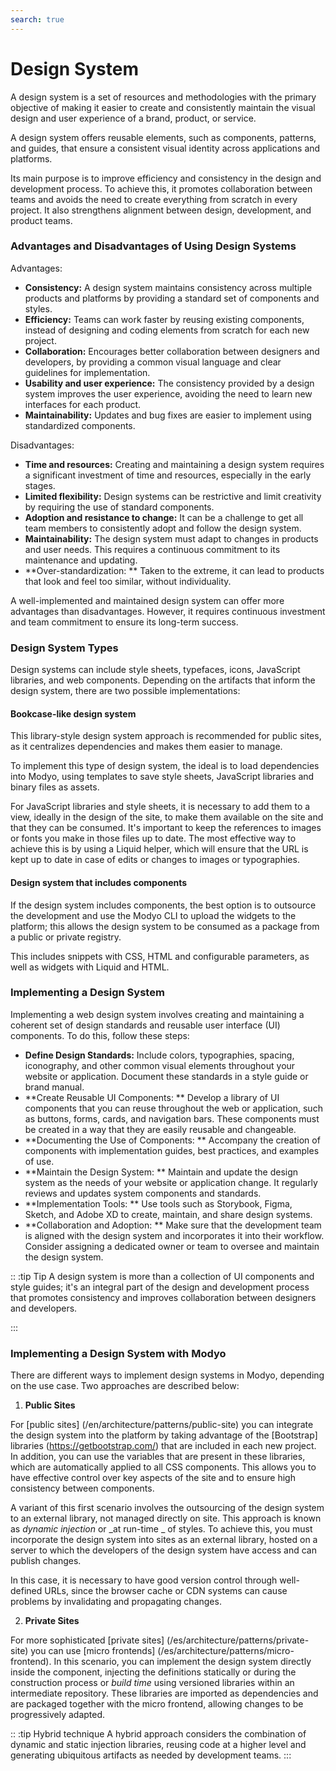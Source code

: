 ```yaml
---
search: true
---
```


# Design System

A design system is a set of resources and methodologies with the primary objective of making it easier to create and consistently maintain the visual design and user experience of a brand, product, or service.

A design system offers reusable elements, such as components, patterns, and guides, that ensure a consistent visual identity across applications and platforms.

Its main purpose is to improve efficiency and consistency in the design and development process. To achieve this, it promotes collaboration between teams and avoids the need to create everything from scratch in every project. It also strengthens alignment between design, development, and product teams.

### Advantages and Disadvantages of Using Design Systems

Advantages:

- **Consistency:** A design system maintains consistency across multiple products and platforms by providing a standard set of components and styles.
- **Efficiency:** Teams can work faster by reusing existing components, instead of designing and coding elements from scratch for each new project.
- **Collaboration:** Encourages better collaboration between designers and developers, by providing a common visual language and clear guidelines for implementation.
- **Usability and user experience:** The consistency provided by a design system improves the user experience, avoiding the need to learn new interfaces for each product.
- **Maintainability:** Updates and bug fixes are easier to implement using standardized components.

Disadvantages:

- **Time and resources:** Creating and maintaining a design system requires a significant investment of time and resources, especially in the early stages.
- **Limited flexibility:** Design systems can be restrictive and limit creativity by requiring the use of standard components.
- **Adoption and resistance to change:** It can be a challenge to get all team members to consistently adopt and follow the design system.
- **Maintainability:** The design system must adapt to changes in products and user needs. This requires a continuous commitment to its maintenance and updating.
- **Over-standardization: ** Taken to the extreme, it can lead to products that look and feel too similar, without individuality.

A well-implemented and maintained design system can offer more advantages than disadvantages. However, it requires continuous investment and team commitment to ensure its long-term success.

### Design System Types

Design systems can include style sheets, typefaces, icons, JavaScript libraries, and web components. Depending on the artifacts that inform the design system, there are two possible implementations:

#### Bookcase-like design system

This library-style design system approach is recommended for public sites, as it centralizes dependencies and makes them easier to manage.

To implement this type of design system, the ideal is to load dependencies into Modyo, using templates to save style sheets, JavaScript libraries and binary files as assets.

  For JavaScript libraries and style sheets, it is necessary to add them to a view, ideally in the design of the site, to make them available on the site and that they can be consumed. It's important to keep the references to images or fonts you make in those files up to date. The most effective way to achieve this is by using a Liquid helper, which will ensure that the URL is kept up to date in case of edits or changes to images or typographies.

#### Design system that includes components

If the design system includes components, the best option is to outsource the development and use the Modyo CLI to upload the widgets to the platform; this allows the design system to be consumed as a package from a public or private registry.

This includes snippets with CSS, HTML and configurable parameters, as well as widgets with Liquid and HTML.

### Implementing a Design System

Implementing a web design system involves creating and maintaining a coherent set of design standards and reusable user interface (UI) components. To do this, follow these steps:

- **Define Design Standards:** Include colors, typographies, spacing, iconography, and other common visual elements throughout your website or application. Document these standards in a style guide or brand manual.
- **Create Reusable UI Components: ** Develop a library of UI components that you can reuse throughout the web or application, such as buttons, forms, cards, and navigation bars. These components must be created in a way that they are easily reusable and changeable.
- **Documenting the Use of Components: ** Accompany the creation of components with implementation guides, best practices, and examples of use.
- **Maintain the Design System: ** Maintain and update the design system as the needs of your website or application change. It regularly reviews and updates system components and standards.
- **Implementation Tools: ** Use tools such as Storybook, Figma, Sketch, and Adobe XD to create, maintain, and share design systems.
- **Collaboration and Adoption: ** Make sure that the development team is aligned with the design system and incorporates it into their workflow. Consider assigning a dedicated owner or team to oversee and maintain the design system.

:: :tip Tip
A design system is more than a collection of UI components and style guides; it's an integral part of the design and development process that promotes consistency and improves collaboration between designers and developers.

:::

### Implementing a Design System with Modyo

There are different ways to implement design systems in Modyo, depending on the use case. Two approaches are described below:

1. **Public Sites**

For [public sites] (/en/architecture/patterns/public-site) you can integrate the design system into the platform by taking advantage of the [Bootstrap] libraries (https://getbootstrap.com/) that are included in each new project. In addition, you can use the variables that are present in these libraries, which are automatically applied to all CSS components. This allows you to have effective control over key aspects of the site and to ensure high consistency between components.

A variant of this first scenario involves the outsourcing of the design system to an external library, not managed directly on site. This approach is known as _dynamic injection_ or _at run-time _ of styles. To achieve this, you must incorporate the design system into sites as an external library, hosted on a server to which the developers of the design system have access and can publish changes.

In this case, it is necessary to have good version control through well-defined URLs, since the browser cache or CDN systems can cause problems by invalidating and propagating changes.

2. **Private Sites**

For more sophisticated [private sites] (/es/architecture/patterns/private-site) you can use [micro frontends] (/es/architecture/patterns/micro-frontend). In this scenario, you can implement the design system directly inside the component, injecting the definitions statically or during the construction process or _build time_ using versioned libraries within an intermediate repository. These libraries are imported as dependencies and are packaged together with the micro frontend, allowing changes to be progressively adapted.

:: :tip Hybrid technique
A hybrid approach considers the combination of dynamic and static injection libraries, reusing code at a higher level and generating ubiquitous artifacts as needed by development teams.
:::
